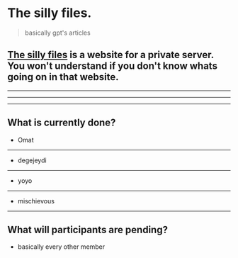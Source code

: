 # The silly files.
> basically gpt's articles


## [**The silly files**](https://omatsucks.github.io/theSillyFiles/) is a website for a private server. You won't understand if you don't know whats going on in that website.
-------
-------
-------
## What is currently done?
- Omat
-------
- degejeydi
-------
- yoyo
-------
- mischievous
-------


## What will participants are pending? 
- basically every other member
